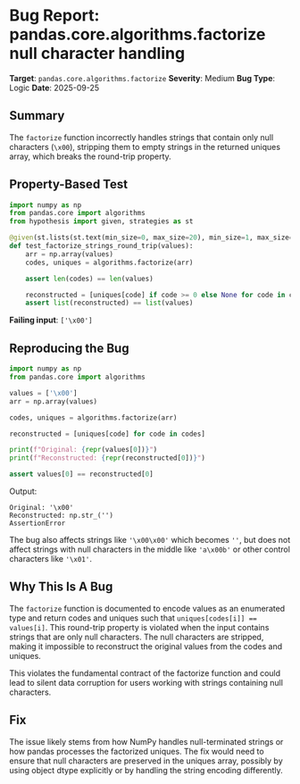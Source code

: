 # Bug Report: pandas.core.algorithms.factorize null character handling

**Target**: `pandas.core.algorithms.factorize`
**Severity**: Medium
**Bug Type**: Logic
**Date**: 2025-09-25

## Summary

The `factorize` function incorrectly handles strings that contain only null characters (`\x00`), stripping them to empty strings in the returned uniques array, which breaks the round-trip property.

## Property-Based Test

```python
import numpy as np
from pandas.core import algorithms
from hypothesis import given, strategies as st

@given(st.lists(st.text(min_size=0, max_size=20), min_size=1, max_size=50))
def test_factorize_strings_round_trip(values):
    arr = np.array(values)
    codes, uniques = algorithms.factorize(arr)

    assert len(codes) == len(values)

    reconstructed = [uniques[code] if code >= 0 else None for code in codes]
    assert list(reconstructed) == list(values)
```

**Failing input**: `['\x00']`

## Reproducing the Bug

```python
import numpy as np
from pandas.core import algorithms

values = ['\x00']
arr = np.array(values)

codes, uniques = algorithms.factorize(arr)

reconstructed = [uniques[code] for code in codes]

print(f"Original: {repr(values[0])}")
print(f"Reconstructed: {repr(reconstructed[0])}")

assert values[0] == reconstructed[0]
```

Output:
```
Original: '\x00'
Reconstructed: np.str_('')
AssertionError
```

The bug also affects strings like `'\x00\x00'` which becomes `''`, but does not affect strings with null characters in the middle like `'a\x00b'` or other control characters like `'\x01'`.

## Why This Is A Bug

The `factorize` function is documented to encode values as an enumerated type and return codes and uniques such that `uniques[codes[i]] == values[i]`. This round-trip property is violated when the input contains strings that are only null characters. The null characters are stripped, making it impossible to reconstruct the original values from the codes and uniques.

This violates the fundamental contract of the factorize function and could lead to silent data corruption for users working with strings containing null characters.

## Fix

The issue likely stems from how NumPy handles null-terminated strings or how pandas processes the factorized uniques. The fix would need to ensure that null characters are preserved in the uniques array, possibly by using object dtype explicitly or by handling the string encoding differently.
